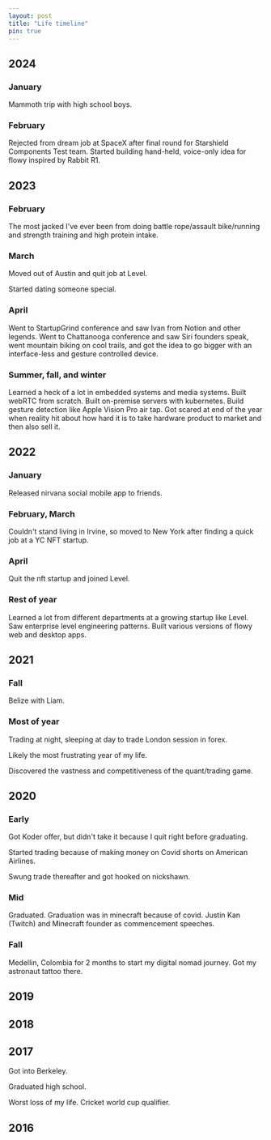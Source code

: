 ```yaml
---
layout: post
title: "Life timeline"
pin: true
---
```


## 2024
### January
Mammoth trip with high school boys.

### February
Rejected from dream job at SpaceX after final round for Starshield Components Test team.
Started building hand-held, voice-only idea for flowy inspired by Rabbit R1.

## 2023
### February
The most jacked I've ever been from doing battle rope/assault bike/running and strength training and high protein intake.

### March
Moved out of Austin and quit job at Level.

Started dating someone special.

### April
Went to StartupGrind conference and saw Ivan from Notion and other legends.
Went to Chattanooga conference and saw Siri founders speak, went mountain biking on cool trails, and got the idea to go bigger with an interface-less and gesture controlled device.

### Summer, fall, and winter
Learned a heck of a lot in embedded systems and media systems.
Built webRTC from scratch.
Built on-premise servers with kubernetes.
Build gesture detection like Apple Vision Pro air tap.
Got scared at end of the year when reality hit about how hard it is to take hardware product to market and then also sell it.

## 2022
### January
Released nirvana social mobile app to friends.

### February, March
Couldn't stand living in Irvine, so moved to New York after finding a quick job at a YC NFT startup.

### April
Quit the nft startup and joined Level.

### Rest of year
Learned a lot from different departments at a growing startup like Level.
Saw enterprise level engineering patterns.
Built various versions of flowy web and desktop apps.

## 2021
### Fall
Belize with Liam.

### Most of year
Trading at night, sleeping at day to trade London session in forex.

Likely the most frustrating year of my life.

Discovered the vastness and competitiveness of the quant/trading game.

## 2020
### Early
Got Koder offer, but didn't take it because I quit right before graduating.

Started trading because of making money on Covid shorts on American Airlines.

Swung trade thereafter and got hooked on nickshawn.

### Mid
Graduated. Graduation was in minecraft because of covid. Justin Kan (Twitch) and Minecraft founder as commencement speeches.

### Fall
Medellin, Colombia for 2 months to start my digital nomad journey. Got my astronaut tattoo there.

## 2019
## 2018
## 2017
Got into Berkeley.

Graduated high school.

Worst loss of my life. Cricket world cup qualifier.

## 2016


